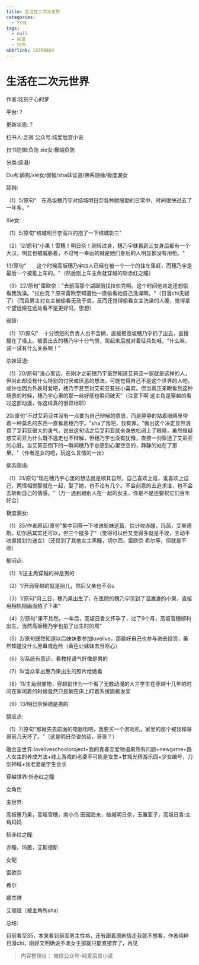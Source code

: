```yaml
---
title: 生活在二次元世界
categories:
  - YY向
tags:
  - null
  - 综漫
  - 扫书
abbrlink: 1835668d
---
```

# 生活在二次元世界
作者:铭刻于心的梦

平台:？

更新状态:？

扫书人:乏寂 公众号:纯爱后宫小说

扫书防御:负防 xie女:极端负防

分类:综漫/

Du点:舔狗/xie女/弱智/sha妹证道/佛系随缘/极度漏女

舔狗:

（1）5/原句"　在高坂穗乃宇对结城明日奈各种献殷勤的日常中，时间很快过去了一年多。"

Xie女:

（1）5/原句"结城明日奈高兴的抱了一下结城彰三"

（2）12/原句"小果！雪穗！明日奈！刚转过身，穗乃宇就看到三女身后都有一个大汉，明显也被威胁着，不过唯一幸运的就是她们身后的人明显都没有用枪。"

13/原句"　　这个时候高坂穗乃宇四人已经在被一个一个的往车里赶，而穗乃宇是最后一个被推上车的。"（然后刚上车主角就穿越的斩赤红之瞳）

（3）22/原句"雷欧奈："去前面那个湖跟前找拉伯克啊。这个时间他肯定还想偷看我洗澡。"拉伯克？原来雷欧奈知道他一直偷看她自己洗澡啊。"（日漫chi无疑了）（而且男主对女主被偷看无动于衷，反而还觉得偷看女主洗澡的人傻，觉得拿个望远镜在远处看不是更好吗，思想）

弱智:

（1）17/原句"　十分愤怒的负责人也不含糊，直接把高坂穗乃宇扔了出去，直接撞在了墙上。被丢出去的穗乃宇十分气愤，爬起来后就对着征兵处喊，"什么嘛，试一试有什么关系啊！"

杀妹证道:

（1）20/原句"说心里话，在刚才之前穗乃宇虽然知道艾莉亚一家就是这样的人，但对此却没有什么特别的讨厌或厌恶的想法。可能觉得自己不是这个世界的人吧，或许也因为外表可爱吧，穗乃宇甚至对艾莉亚有些小喜欢。但当真正亲眼看到这种场景的时候，穗乃宇心里的那一丝好感也瞬间破灭"（注意下啊
这主角是穿越的看过这部动漫，你这样真的很双标耶）

20/原句"不过艾莉亚并没有一点要为自己辩解的意思，而是静静的站着眼睛里带着一种莫名的东西一直看着穗乃宇。"sha了我吧，我有罪。"做出这个决定显然浪费了艾莉亚很大的勇气，说出这句话之后艾莉亚就全身放松闭上了眼睛，虽然很疑惑艾莉亚为什么既不逃走也不辩解，但穗乃宇也没有犹豫，直接一剑穿透了艾莉亚的心脏。当艾莉亚倒下的一瞬间穗乃宇总感到心里空空的，静静的站在了那里。"（作者是女的吧，玩这么言情的一出）

佛系随缘:

（1）31/原句"现在穗乃宇心里的想法就是顺其自然，自己喜欢上谁，谁喜欢上自己，两情相悦那就在一起，娶了她，也不论有几个。不会刻意的去追求谁，也不会去斩断自己的情感。"（万一遇到跟别人在一起的女主，你是不是还要祝它们百年好合）

极度漏女:

（1）35/作者原话/原句"集中回答一下收谁斩妹这篇，估计收赤瞳，玛茵，艾斯德斯。切尔茜其实还可以，但三个挺多了"（觉得可以但又觉得多就是不收，主动不收直接划为送女）（还提到了其他女主黑瞳，切尔西，雷欧奈
希尔等，但就是不收）

郁闷点:

（1）1/送主角穿越的神是男的

（2）1/开局穿越的就是胎儿，然后父亲也不会s

（3）1/原句"月三日，穗乃果出生了，在医院的穗乃宇见到了湿漉漉的小果，直接用相机把画面拍了下来"

（4）2/原句"果不其然，一年后，高坂日香又怀孕了，过了9个月，高坂雪穗顺利出生，当然高坂穗乃宇也拍了出生时的照"

（5）2/原句既然知道以后妹妹要参加lovelive，那最好自己也参与进去投资，虽然知道没什么黑幕或危险（黄色让妹妹去当呕心）

（6）3/系统有意识，看教程语气好像是男的

（7）9/当众拿出惠乃果出生的照片给她看

（8）11/主角很废物，穿越前作为一个看了无数动漫的大三学生在穿越十几年的时间在家闲着的时候竟然只是躺在床上盯着系统面板发呆

（9）13/明日奈保镖是男的

膈应点:

（1）7/原句"那就先去前面的电器街吧，我要买一个游戏机，家里的那个被我和哥哥前几天坏了。"（这是明日奈说的话，哥哥？）

融合主世界:loveliveschoolproject+我的青春恋爱物语果然有问题+newgame+路人女主的养成方法+线上游戏的老婆不可能是女生+甘城光辉游乐园+少女编号，刀剑神域+我老婆是学生会长

穿越世界:斩赤红之瞳

女角色

主世界:

高板惠乃果，高坂雪穗，南小鸟
田园海未，结城明日奈，玉置亚子，高坂日香:主角妈妈

斩赤红之瞳:

赤瞳，玛茵，艾斯德斯

女配

雷欧奈

希尔

娜杰塔

艾丽娅（被主角所sha）

总结:

目前看至35，本来看到前面男主性格，还有跟着原剧情走我就不想看，作者纯粹日漫chi，刚好又明确说不收女主那就只能直接弃了，再见


> 内容整理自： 微信公众号-纯爱后宫小说